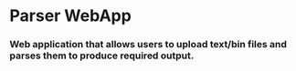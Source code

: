 # Parser WebApp
### Web application that allows users to upload text/bin files and parses them to produce required output.